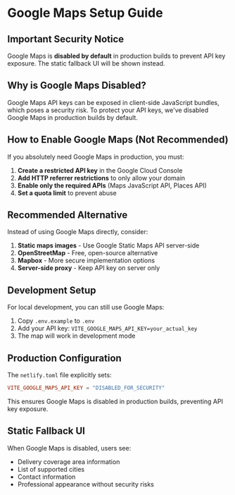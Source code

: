 # Google Maps Setup Guide

## Important Security Notice

Google Maps is **disabled by default** in production builds to prevent API key exposure. The static fallback UI will be shown instead.

## Why is Google Maps Disabled?

Google Maps API keys can be exposed in client-side JavaScript bundles, which poses a security risk. To protect your API keys, we've disabled Google Maps in production builds by default.

## How to Enable Google Maps (Not Recommended)

If you absolutely need Google Maps in production, you must:

1. **Create a restricted API key** in the Google Cloud Console
2. **Add HTTP referrer restrictions** to only allow your domain
3. **Enable only the required APIs** (Maps JavaScript API, Places API)
4. **Set a quota limit** to prevent abuse

## Recommended Alternative

Instead of using Google Maps directly, consider:

1. **Static maps images** - Use Google Static Maps API server-side
2. **OpenStreetMap** - Free, open-source alternative
3. **Mapbox** - More secure implementation options
4. **Server-side proxy** - Keep API key on server only

## Development Setup

For local development, you can still use Google Maps:

1. Copy `.env.example` to `.env`
2. Add your API key: `VITE_GOOGLE_MAPS_API_KEY=your_actual_key`
3. The map will work in development mode

## Production Configuration

The `netlify.toml` file explicitly sets:

```toml
VITE_GOOGLE_MAPS_API_KEY = "DISABLED_FOR_SECURITY"
```

This ensures Google Maps is disabled in production builds, preventing API key exposure.

## Static Fallback UI

When Google Maps is disabled, users see:

- Delivery coverage area information
- List of supported cities
- Contact information
- Professional appearance without security risks
